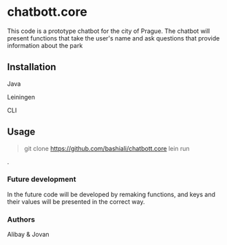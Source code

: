 # chatbott.core
This code is a prototype chatbot for the city of Prague. The chatbot will present functions that take the user's name and ask questions that provide information about the park


## Installation

Java 

Leiningen

CLI

## Usage

>git clone https://github.com/bashiali/chatbott.core
>lein run 

.

### Future development
In the future code will be developed by remaking functions, and keys and their values will be presented in the correct way.
### Authors

Alibay & Jovan

